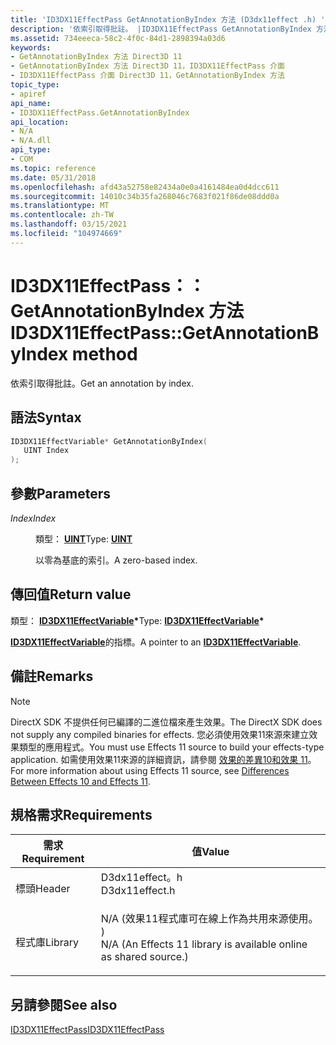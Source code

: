 ```yaml
---
title: 'ID3DX11EffectPass GetAnnotationByIndex 方法 (D3dx11effect .h) '
description: '依索引取得批註。 |ID3DX11EffectPass GetAnnotationByIndex 方法 (D3dx11effect .h) '
ms.assetid: 734eeeca-58c2-4f0c-84d1-2898394a03d6
keywords:
- GetAnnotationByIndex 方法 Direct3D 11
- GetAnnotationByIndex 方法 Direct3D 11，ID3DX11EffectPass 介面
- ID3DX11EffectPass 介面 Direct3D 11，GetAnnotationByIndex 方法
topic_type:
- apiref
api_name:
- ID3DX11EffectPass.GetAnnotationByIndex
api_location:
- N/A
- N/A.dll
api_type:
- COM
ms.topic: reference
ms.date: 05/31/2018
ms.openlocfilehash: afd43a52758e82434a0e0a4161484ea0d4dcc611
ms.sourcegitcommit: 14010c34b35fa268046c7683f021f86de08ddd0a
ms.translationtype: MT
ms.contentlocale: zh-TW
ms.lasthandoff: 03/15/2021
ms.locfileid: "104974669"
---
```

# <a name="id3dx11effectpassgetannotationbyindex-method"></a><span data-ttu-id="1c4df-107">ID3DX11EffectPass：： GetAnnotationByIndex 方法</span><span class="sxs-lookup"><span data-stu-id="1c4df-107">ID3DX11EffectPass::GetAnnotationByIndex method</span></span>

<span data-ttu-id="1c4df-108">依索引取得批註。</span><span class="sxs-lookup"><span data-stu-id="1c4df-108">Get an annotation by index.</span></span>

## <a name="syntax"></a><span data-ttu-id="1c4df-109">語法</span><span class="sxs-lookup"><span data-stu-id="1c4df-109">Syntax</span></span>


```C++
ID3DX11EffectVariable* GetAnnotationByIndex(
   UINT Index
);
```



## <a name="parameters"></a><span data-ttu-id="1c4df-110">參數</span><span class="sxs-lookup"><span data-stu-id="1c4df-110">Parameters</span></span>

<dl> <dt>

<span data-ttu-id="1c4df-111">*Index*</span><span class="sxs-lookup"><span data-stu-id="1c4df-111">*Index*</span></span> 
</dt> <dd>

<span data-ttu-id="1c4df-112">類型： **[ **UINT**](/windows/desktop/WinProg/windows-data-types)**</span><span class="sxs-lookup"><span data-stu-id="1c4df-112">Type: **[**UINT**](/windows/desktop/WinProg/windows-data-types)**</span></span>

<span data-ttu-id="1c4df-113">以零為基底的索引。</span><span class="sxs-lookup"><span data-stu-id="1c4df-113">A zero-based index.</span></span>

</dd> </dl>

## <a name="return-value"></a><span data-ttu-id="1c4df-114">傳回值</span><span class="sxs-lookup"><span data-stu-id="1c4df-114">Return value</span></span>

<span data-ttu-id="1c4df-115">類型： **[ **ID3DX11EffectVariable**](id3dx11effectvariable.md)\***</span><span class="sxs-lookup"><span data-stu-id="1c4df-115">Type: **[**ID3DX11EffectVariable**](id3dx11effectvariable.md)\***</span></span>

<span data-ttu-id="1c4df-116">[**ID3DX11EffectVariable**](id3dx11effectvariable.md)的指標。</span><span class="sxs-lookup"><span data-stu-id="1c4df-116">A pointer to an [**ID3DX11EffectVariable**](id3dx11effectvariable.md).</span></span>

## <a name="remarks"></a><span data-ttu-id="1c4df-117">備註</span><span class="sxs-lookup"><span data-stu-id="1c4df-117">Remarks</span></span>

> [!Note]  
> <span data-ttu-id="1c4df-118">DirectX SDK 不提供任何已編譯的二進位檔來產生效果。</span><span class="sxs-lookup"><span data-stu-id="1c4df-118">The DirectX SDK does not supply any compiled binaries for effects.</span></span> <span data-ttu-id="1c4df-119">您必須使用效果11來源來建立效果類型的應用程式。</span><span class="sxs-lookup"><span data-stu-id="1c4df-119">You must use Effects 11 source to build your effects-type application.</span></span> <span data-ttu-id="1c4df-120">如需使用效果11來源的詳細資訊，請參閱 [效果的差異10和效果 11](d3d11-graphics-programming-guide-effects-differences.md)。</span><span class="sxs-lookup"><span data-stu-id="1c4df-120">For more information about using Effects 11 source, see [Differences Between Effects 10 and Effects 11](d3d11-graphics-programming-guide-effects-differences.md).</span></span>

 

## <a name="requirements"></a><span data-ttu-id="1c4df-121">規格需求</span><span class="sxs-lookup"><span data-stu-id="1c4df-121">Requirements</span></span>



| <span data-ttu-id="1c4df-122">需求</span><span class="sxs-lookup"><span data-stu-id="1c4df-122">Requirement</span></span> | <span data-ttu-id="1c4df-123">值</span><span class="sxs-lookup"><span data-stu-id="1c4df-123">Value</span></span> |
|--------------------|----------------------------------------------------------------------------------------------------------------------------------------------|
| <span data-ttu-id="1c4df-124">標頭</span><span class="sxs-lookup"><span data-stu-id="1c4df-124">Header</span></span><br/>  | <dl> <span data-ttu-id="1c4df-125"><dt>D3dx11effect。h</dt></span><span class="sxs-lookup"><span data-stu-id="1c4df-125"><dt>D3dx11effect.h</dt></span></span> </dl>                                                    |
| <span data-ttu-id="1c4df-126">程式庫</span><span class="sxs-lookup"><span data-stu-id="1c4df-126">Library</span></span><br/> | <dl> <span data-ttu-id="1c4df-127"><dt>N/A (效果11程式庫可在線上作為共用來源使用。 ) </dt></span><span class="sxs-lookup"><span data-stu-id="1c4df-127"><dt>N/A (An Effects 11 library is available online as shared source.)</dt></span></span> </dl> |



## <a name="see-also"></a><span data-ttu-id="1c4df-128">另請參閱</span><span class="sxs-lookup"><span data-stu-id="1c4df-128">See also</span></span>

<dl> <dt>

[<span data-ttu-id="1c4df-129">ID3DX11EffectPass</span><span class="sxs-lookup"><span data-stu-id="1c4df-129">ID3DX11EffectPass</span></span>](id3dx11effectpass.md)
</dt> </dl>

 

